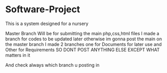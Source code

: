 # Software-Project
This is a system designed for a nursery

Master Branch Will be for submitting the main php,css,html files
I made a branch for codes to be updated later otherwise im gonna post the main on the master branch
I made 2 branches one for Documents for later use and Other for Requirements SO DONT POST ANYTHING ELSE EXCEPT WHAT matters in it

And check always which branch u posting in


